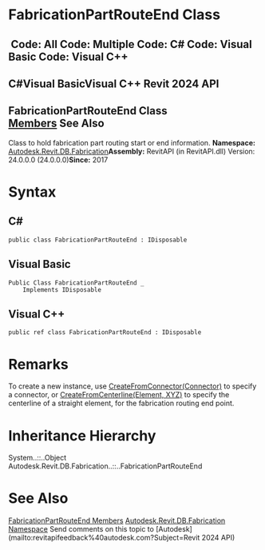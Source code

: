 # FabricationPartRouteEnd Class

﻿
 Code: All Code: Multiple Code: C# Code: Visual Basic Code: Visual C++   
---  
C#Visual BasicVisual C++
Revit 2024 API  
---  
FabricationPartRouteEnd Class  
[Members](493964bd-29ba-1752-02ee-d129d8aa44f4.md "FabricationPartRouteEnd Members") See Also  
---  
Class to hold fabrication part routing start or end information. 
**Namespace:** [Autodesk.Revit.DB.Fabrication](49e74a25-7ea1-efa6-548a-a3c3d0655e43.md "Autodesk.Revit.DB.Fabrication Namespace")**Assembly:** RevitAPI (in RevitAPI.dll) Version: 24.0.0.0 (24.0.0.0)**Since:** 2017 
# Syntax
C#  
---  
```text
public class FabricationPartRouteEnd : IDisposable
```
  
Visual Basic  
---  
```text
Public Class FabricationPartRouteEnd _
	Implements IDisposable
```
  
Visual C++  
---  
```text
public ref class FabricationPartRouteEnd : IDisposable
```
  
# Remarks
To create a new instance, use [CreateFromConnector(Connector)](14cf7184-74dd-8f5b-39ab-58a389056cf5.md "CreateFromConnector Method") to specify a connector, or [CreateFromCenterline(Element, XYZ)](81ff0ae2-1df5-6e62-cd94-3c8c31dc92ab.md "CreateFromCenterline Method") to specify the centerline of a straight element, for the fabrication routing end point. 
# Inheritance Hierarchy
System..::..Object Autodesk.Revit.DB.Fabrication..::..FabricationPartRouteEnd
# See Also
[FabricationPartRouteEnd Members](493964bd-29ba-1752-02ee-d129d8aa44f4.md "FabricationPartRouteEnd Members")
[Autodesk.Revit.DB.Fabrication Namespace](49e74a25-7ea1-efa6-548a-a3c3d0655e43.md "Autodesk.Revit.DB.Fabrication Namespace")
Send comments on this topic to [Autodesk](mailto:revitapifeedback%40autodesk.com?Subject=Revit 2024 API)
